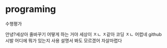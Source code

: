 # programing
수행평가

안녕?세상아 줄바꾸기 어떻게 하는 거야
세상이 ㅈㄴ ㅈ같아
코딩 ㅈㄴ 어렵네 
github시발 어디에 뭐가 있는지 사용 설명서 봐도 모르겠어
자살마렵다
